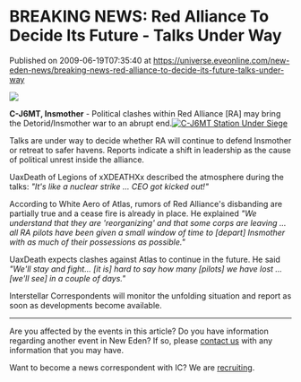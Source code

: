 # BREAKING NEWS: Red Alliance To Decide Its Future - Talks Under Way
Published on 2009-06-19T07:35:40 at https://universe.eveonline.com/new-eden-news/breaking-news-red-alliance-to-decide-its-future-talks-under-way

![](http://www.eve-ic.net/media/assets/icarticlebanner.png)  
  
 **C-J6MT, Insmother** \- Political clashes within Red Alliance [RA] may bring the Detorid/Insmother war to an abrupt end.[![C-J6MT Station Under Siege](http://www.eve-ic.net/media/articles/3144/raattackedthumb.png)](http://www.eve-ic.net/media/igbd/igbd.php?faction=ic&url=http%3A%2F%2Fwww.eve-ic.net%2Fmedia%2Farticles%2F3144%2Fraattacked.png)  
  
Talks are under way to decide whether RA will continue to defend Insmother or retreat to safer havens. Reports indicate a shift in leadership as the cause of political unrest inside the alliance.  
  
UaxDeath of Legions of xXDEATHXx described the atmosphere during the talks: _"It's like a nuclear strike ... CEO got kicked out!"_  
  
According to White Aero of Atlas, rumors of Red Alliance's disbanding are partially true and a cease fire is already in place. He explained _"We understand that they are 'reorganizing' and that some corps are leaving ... all RA pilots have been given a small window of time to [depart] Insmother with as much of their possessions as possible."_  
  
UaxDeath expects clashes against Atlas to continue in the future. He said _"We'll stay and fight... [it is] hard to say how many [pilots] we have lost ... [we'll see] in a couple of days."_  
  
Interstellar Correspondents will monitor the unfolding situation and report as soon as developments become available.

* * *

Are you affected by the events in this article? Do you have information regarding another event in New Eden? If so, please [contact us](http://myeve.eve-online.com/news.asp?a=submitrp) with any information that you may have.  
  
Want to become a news correspondent with IC? We are [recruiting](http://www.eveonline.com/isd.asp).
